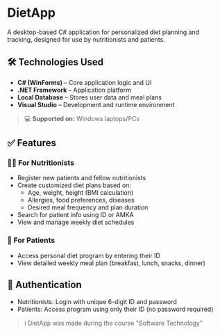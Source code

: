 # DietApp

A desktop-based C# application for personalized diet planning and tracking, designed for use by nutritionists and patients.

## 🛠 Technologies Used

- **C# (WinForms)** – Core application logic and UI
- **.NET Framework** – Application platform
- **Local Database** – Stores user data and meal plans
- **Visual Studio** – Development and runtime environment

> 💻 **Supported on:** Windows laptops/PCs

## ✅ Features

### 👩‍⚕️ For Nutritionists
- Register new patients and fellow nutritionists
- Create customized diet plans based on:
  - Age, weight, height (BMI calculation)
  - Allergies, food preferences, diseases
  - Desired meal frequency and plan duration
- Search for patient info using ID or AMKA
- View and manage weekly diet schedules

### 👤 For Patients
- Access personal diet program by entering their ID
- View detailed weekly meal plan (breakfast, lunch, snacks, dinner)

## 🔐 Authentication

- Nutritionists: Login with unique 6-digit ID and password
- Patients: Access program using only their ID (no password required)

> ℹ️ DietApp was made during the course "Software Technology"


